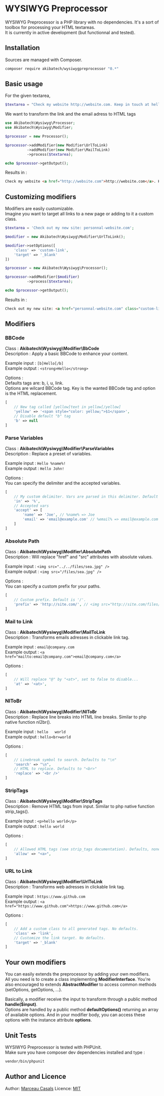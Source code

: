 # WYSIWYG Preprocessor

WYSIWYG Preprocessor is a PHP library with no dependencies. It's a sort of toolbox for processing your HTML textareas.  
It is currently in active development (but functionnal and tested).

## Installation

Sources are managed with Composer.

```bash
composer require akibatech/wysiwygpreprocessor "0.*"
```

## Basic usage

For the given textarea, 

```php
$textarea = "Check my website http://website.com. Keep in touch at hello@website.com !";
```

We want to transform the link and the email adress to HTML tags

```php  
use Akibatech\Wysiwyg\Processor;  
use Akibatech\Wysiwyg\Modifier;  

$processor = new Processor();  

$processor->addModifier(new Modifier\UrlToLink)  
          ->addModifier(new Modifier\MailToLink)  
          ->process($textarea);  

echo $processor->getOutput();  
```

Results in :  

```html
Check my website <a href="http://website.com">http://website.com</a>. Keep in touch at <a href="mailto:hello@website.com">hello@website.com</a> !
```

## Customizing modifiers

Modifiers are easily customizable.  
Imagine you want to target all links to a new page or adding to it a custom class.  

```php  
$textarea = 'Check out my new site: personnal-website.com';

$modifier = new Akibatech\Wysiwyg\Modifier\UrlToLink();

$modifier->setOptions([
    'class' => 'custom-link',
    'target' => '_blank'
])

$processor = new Akibatech\Wysiwyg\Processor();

$processor->addModifier($modifier)
          ->process($textarea);

echo $processor->getOutput();
```

Results in :  

```html
Check out my new site: <a href="personnal-website.com" class="custom-link" target="_blank">personnal-website.com</a>
```

## Modifiers

### BBCode

Class : **Akibatech\Wysiwyg\Modifier\BbCode**  
Description : Apply a basic BBCode to enhance your content.  

Example input : ```[b]Hello[/b]```  
Example output : ```<strong>Hello</strong>```  

Options :  
Defaults tags are: b, i, u, link.  
Options are wilcard BBCode tag. Key is the wanted BBCode tag and option is the HTML replacement.  
```php  
[  
    // New tag called [yellow]text in yellow[/yellow]  
    'yellow' => '<span style="color: yellow;">$1</span>',  
    // Disable default "b" tag  
    'b' => null  
]  
```

### Parse Variables

Class : **Akibatech\Wysiwyg\Modifier\ParseVariables**  
Description : Replace a preset of variables.  

Example input : ```Hello %name%!```  
Example output : ```Hello John!```  

Options :  
You can specify the delimiter and the accepted variables.
```php  
[  
    // My custom delimiter. Vars are parsed in this delimiter. Default is "%".  
    'in' => '%',  
    // Accepted vars
    'accept' => [
        'name' => 'Joe', // %name% => Joe
        'email' => 'email@example.com' // %email% => email@example.com
    ]
]  
```

### Absolute Path

Class : **Akibatech\Wysiwyg\Modifier\AbsolutePath**  
Description : Will replace "href" and "src" attributes with absolute values.  

Example input : ```<img src="../../files/sea.jpg" />```  
Example output : ```<img src="/files/sea.jpg" />```  

Options :  
You can specify a custom prefix for your paths.
```php  
[  
    // Custom prefix. Default is '/'.  
    'prefix' => 'http://site.com/', // <img src="http://site.com/files/sea.jpg" />
]  
```

### Mail to Link

Class : **Akibatech\Wysiwyg\Modifier\MailToLink**  
Description : Transforms emails adresses in clickable link tag.  

Example input : ```email@company.com```  
Example output : ```<a href="mailto:email@company.com">email@company.com</a>```  

Options :    
```php  
[  
    // Will replace "@" by "<at>", set to false to disable...  
    'at' => '<at>',  
]  
```

### NlToBr

Class : **Akibatech\Wysiwyg\Modifier\NlToBr**  
Description : Replace line breaks into HTML line breaks. Similar to php native function nl2br().  

Example input : ```hello  
world```  
Example output : ```hello<br>world```  

Options :    
```php  
[  
    // Linebreak symbol to search. Defaults to "\n"  
    'search' => "\n",  
    // HTML to replace. Defaults to "<br>"  
    'replace' => '<br />'  
]  
```

### StripTags

Class : **Akibatech\Wysiwyg\Modifier\StripTags**  
Description : Remove HTML tags from input. Similar to php native function strip_tags().  

Example input : ```<p>hello world</p>```  
Example output : ```hello world```  

Options :    
```php  
[  
    // Allowed HTML tags (see strip_tags documentation). Defaults, none.  
    'allow' => "<a>",  
]  
```

### URL to Link

Class : **Akibatech\Wysiwyg\Modifier\UrlToLink**  
Description : Transforms web adresses in clickable link tag.  

Example input : ```https://www.github.com```  
Example output : ```<a href="https://www.github.com">https://www.github.com</a>```  

Options :    
```php  
[  
    // Add a custom class to all generated tags. No defaults.    
    'class' => 'link',  
    // Customize the link target. No defaults.  
    'target' => '_blank'  
]  
```

## Your own modifiers

You can easily extends the preprocessor by adding your own modifiers.  
All you need is to create a class implementing **ModifierInterface**. 
You're also encouraged to extends **AbstractModifier** to access common methods (setOptions, getOptions, ...).  

Basically, a modifier receive the input to transform through a public method **handle($input)**.  
Options are handled by a public method **defaultOptions()** returning an array of available options. And in your modifier body, you can access these options with the instance attribute **options**.

## Unit Tests

WYSIWYG Preprocessor is tested with PHPUnit.  
Make sure you have composer dev dependencies installed and type :

```bash
vendor/bin/phpunit
```

## Author and Licence

Author: [Marceau Casals](https://marceau.casals.fr)
Licence: [MIT](https://en.wikipedia.org/wiki/MIT_License)